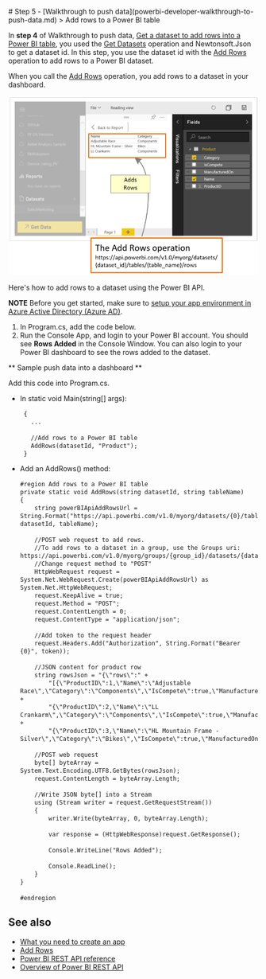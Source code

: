 <properties
   pageTitle="Walkthrough to push data - Add rows to a Power BI table"
   description="Walkthrough to push data - Add rows to a Power BI table"
   services="powerbi"
   documentationCenter=""
   authors="dvana"
   manager="mblythe"
   editor=""
   tags=""/>

<tags
   ms.service="powerbi"
   ms.devlang="NA"
   ms.topic="get-started-article"
   ms.tgt_pltfrm="NA"
   ms.workload="powerbi"
   ms.date="02/21/2016"
   ms.author="derrickv"/>

<a name="push_step5"/>
# Step 5 - [Walkthrough to push data](powerbi-developer-walkthrough-to-push-data.md) > Add rows to a Power BI table

In **step 4** of Walkthrough to push data, [Get a dataset to add rows into a Power BI table](powerbi-developer-walkthrough-push-data-get-datasets.md), you used the [Get Datasets](https://msdn.microsoft.com/library/mt203567.aspx) operation and Newtonsoft.Json to get a dataset id. In this step, you use the dataset id with the [Add Rows](https://msdn.microsoft.com/library/mt203561.aspx) operation to add rows to a Power BI dataset.

When you call the [Add Rows](https://msdn.microsoft.com/library/mt203561.aspx) operation, you add rows to a dataset in your dashboard.

![](media/powerbi-developer-walkthrough-to-push-data/powerbi-developer-add-rows.png)

Here's how to add rows to a dataset using the Power BI API.

**NOTE**
Before you get started, make sure to [setup your app environment in Azure Active Directory (Azure AD)](powerbi-developer-what-you-need-to-create-an-app.md).

1. In Program.cs, add the code below.
2. Run the Console App, and login to your Power BI account. You should see **Rows Added** in the Console Window. You can also login to your Power BI dashboard to see the rows added to the dataset.

** Sample push data into a dashboard **

Add this code into Program.cs.

- In static void Main(string[] args):

       {
         ...

         //Add rows to a Power BI table
         AddRows(datasetId, "Product");
       }

- Add an AddRows() method:

      #region Add rows to a Power BI table
      private static void AddRows(string datasetId, string tableName)
      {
          string powerBIApiAddRowsUrl = String.Format("https://api.powerbi.com/v1.0/myorg/datasets/{0}/tables/{1}/rows", datasetId, tableName);

          //POST web request to add rows.
          //To add rows to a dataset in a group, use the Groups uri: https://api.powerbi.com/v1.0/myorg/groups/{group_id}/datasets/{dataset_id}/tables/{table_name}/rows
          //Change request method to "POST"
          HttpWebRequest request = System.Net.WebRequest.Create(powerBIApiAddRowsUrl) as System.Net.HttpWebRequest;
          request.KeepAlive = true;
          request.Method = "POST";
          request.ContentLength = 0;
          request.ContentType = "application/json";

          //Add token to the request header
          request.Headers.Add("Authorization", String.Format("Bearer {0}", token));

          //JSON content for product row
          string rowsJson = "{\"rows\":" +
              "[{\"ProductID\":1,\"Name\":\"Adjustable Race\",\"Category\":\"Components\",\"IsCompete\":true,\"ManufacturedOn\":\"07/30/2014\"}," +
              "{\"ProductID\":2,\"Name\":\"LL Crankarm\",\"Category\":\"Components\",\"IsCompete\":true,\"ManufacturedOn\":\"07/30/2014\"}," +
              "{\"ProductID\":3,\"Name\":\"HL Mountain Frame - Silver\",\"Category\":\"Bikes\",\"IsCompete\":true,\"ManufacturedOn\":\"07/30/2014\"}]}";

          //POST web request
          byte[] byteArray = System.Text.Encoding.UTF8.GetBytes(rowsJson);
          request.ContentLength = byteArray.Length;

          //Write JSON byte[] into a Stream
          using (Stream writer = request.GetRequestStream())
          {
              writer.Write(byteArray, 0, byteArray.Length);

              var response = (HttpWebResponse)request.GetResponse();

              Console.WriteLine("Rows Added");

              Console.ReadLine();
          }
      }

      #endregion

## See also
- [What you need to create an app](powerbi-developer-what-you-need-to-create-an-app.md)
- [Add Rows](https://msdn.microsoft.com/library/mt203561.aspx)
- [Power BI REST API reference](https://msdn.microsoft.com/library/mt147898.aspx)
- [Overview of Power BI REST API](powerbi-developer-overview-of-power-bi-rest-api.md)
